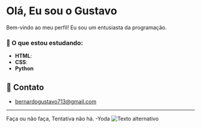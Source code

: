 # Olá, Eu sou o Gustavo 

Bem-vindo ao meu perfil! Eu sou um entusiasta da programação.

### 🚀 O que estou estudando:
- **HTML**: 
- **CSS**: 
- **Python**

## 💬 Contato
- bernardogustavo713@gmail.com

---

Faça ou não faça, Tentativa não há. -Yoda
![Texto alternativo](https://media1.tenor.com/m/eO-C5L1ZkOoAAAAC/yoda-star-wars.gif)




